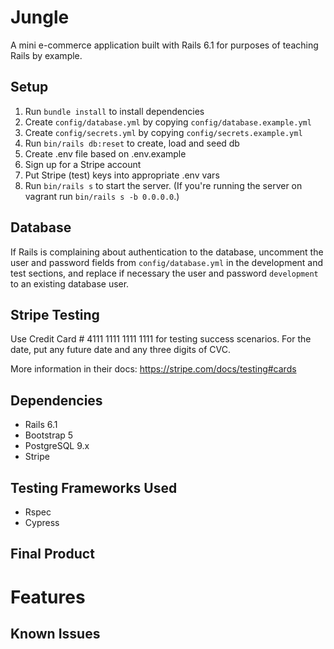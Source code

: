 # Jungle

A mini e-commerce application built with Rails 6.1 for purposes of teaching Rails by example.

## Setup

1. Run `bundle install` to install dependencies
2. Create `config/database.yml` by copying `config/database.example.yml`
3. Create `config/secrets.yml` by copying `config/secrets.example.yml`
4. Run `bin/rails db:reset` to create, load and seed db
5. Create .env file based on .env.example
6. Sign up for a Stripe account
7. Put Stripe (test) keys into appropriate .env vars
8. Run `bin/rails s` to start the server. (If you're running the server on vagrant run `bin/rails s -b 0.0.0.0`.)

## Database

If Rails is complaining about authentication to the database, uncomment the user and password fields from `config/database.yml` in the development and test sections, and replace if necessary the user and password `development` to an existing database user.

## Stripe Testing

Use Credit Card # 4111 1111 1111 1111 for testing success scenarios. For the date, put any future date and any three digits of CVC.

More information in their docs: <https://stripe.com/docs/testing#cards>

## Dependencies

- Rails 6.1
- Bootstrap 5
- PostgreSQL 9.x
- Stripe

## Testing Frameworks Used
- Rspec
- Cypress

## Final Product

# Features

## Known Issues

